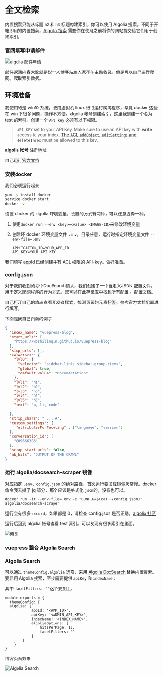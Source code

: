 # 全文检索

内置搜索只能从标题 `h2` 和 `h3` 标题构建索引，你可以使用 Algolia 搜索。不同于开箱即用的内置搜索，[Algolia 搜索](https://community.algolia.com/docsearch/) 需要你在使用之前将你的网站提交给它们用于创建索引。

### 官网填写申请邮件

![algolia 邮件申请](assets/1563678555376.png)

邮件返回内容大致就是说个人博客站点人家不在主动收录。但是可以自己进行爬网。爬取索引数据。

## 环境准备

我使用的是 win10 系统，使用虚拟机 linux 进行运行爬网程序，毕竟 docker 这些在 win 下很多问题，操作不方便。algolia 帐号创建索引，这里我创建一个名为 test 的索引。创建一个 `API key` 必须有以下权限。

> `API_KEY` set to your API Key. Make sure to use an API key with **write** access to your index. [The ACL `addObject`, `editSettings` and `deleteIndex`](https://www.algolia.com/doc/guides/security/api-keys/#acl) must be allowed to this key.

**algolia 帐号** [注册地址](https://www.algolia.com/)

自己运行[官方文档](https://community.algolia.com/docsearch/run-your-own.html)

### 安装docker

我们必须运行起来

```sh
yum -y install docker
service docker start
docker -v
```

设置 docker 的 algolia 环境变量，设置的方式有两种，可以任意选择一种。

1. 使用`docker run --env <key>=<value> <IMAGE-ID>`来修改环境变量

2. 创建环 docker 环境变量文件 `.env`，目录任意，运行时指定环境变量文件 `--env-file=.env`

   ```properties
   APPLICATION_ID=YOUR_APP_ID
   API_KEY=YOUR_API_KEY
   ```

我们填写 appId 已经创建并有 ACL 权限的 API-key。做好准备。

### config.json

对于我们收到的每个DocSearch请求，我们创建了一个自定义JSON 配置文件，用于定义爬网程序的行为方式。您可以在[此存储库中](https://github.com/algolia/docsearch-configs/tree/master/configs)找到所有配置 。[配置文档](https://community.algolia.com/docsearch/config-file.html)。

自己打开自己的站点查看开发者模式，检测页面的元素标签。参考官方文档配置进行填写。

下面是我自己页面的例子

```json
{
  "index_name": "vuepress-blog",
  "start_urls": [
    "https://woshilinqin.github.io/vuepress-blog"
  ],
  "stop_urls": [],
  "selectors": {
    "lvl0": {
      "selector": "sidebar-links sidebar-group-items",
      "global": true,
      "default_value": "Documentation"
    },
    "lvl1": "h1",
    "lvl2": "h2",
    "lvl3": "h3",
    "lvl4": "h4",
    "lvl5": "h5",
    "text": "p, li, code"
  
  },
  "strip_chars": " .,;:#",
  "custom_settings": {
     "attributesForFaceting" : ["language", "version"]
  },
  "conversation_id": [
    "809666386"
  ],
  "scrap_start_urls": false,
  "nb_hits": "OUTPUT OF THE CRAWL"
}
```

### 运行 algolia/docsearch-scraper 镜像

对应指定 `.env`、`config.json` 的绝对路径，首次运行要加载镜像灰常慢。docker 命令我去掉了 jq 部分，那个应该是格式化 `json`的，没有也可以。

```
docker run -it --env-file=.env -e "CONFIG=$(cat ~/config.json)" algolia/docsearch-scraper
```

运行会有很多 `record`，如果都是 0，请检查 config.json 是否正确。[algolia 社区](https://discourse.algolia.com/t/browse-index-returning-error-method-not-allowed-with-this-api-key/4383)

运行后回到 algolia 帐号查看 test 索引。可以发现有很多索引在里面。

![索引](assets/1563680789669.png)

### vuepress 整合 Algolia Search

### Algolia Search

可以通过 `themeConfig.algolia` 选项，来用 [Algolia DocSearch](https://community.algolia.com/docsearch/) 替换内置搜索。要启用 Algolia 搜索，至少需要提供 `apiKey` 和 `indexName`：

其中 `facetFilters: ""`这个要加上。

```vue
module.exports = {
  themeConfig: {
  algolia: {
			appId: '<APP_ID>',
			apiKey: '<ADMIN_API_KEY>',
			indexName: '<INDEX_NAME>',
			algoliaOptions: {
				hitsPerPage: 10,
				facetFilters: ""
			}
		}
	}
}
```

博客页面效果

![Algolia Search](assets/1563681083699.png)

